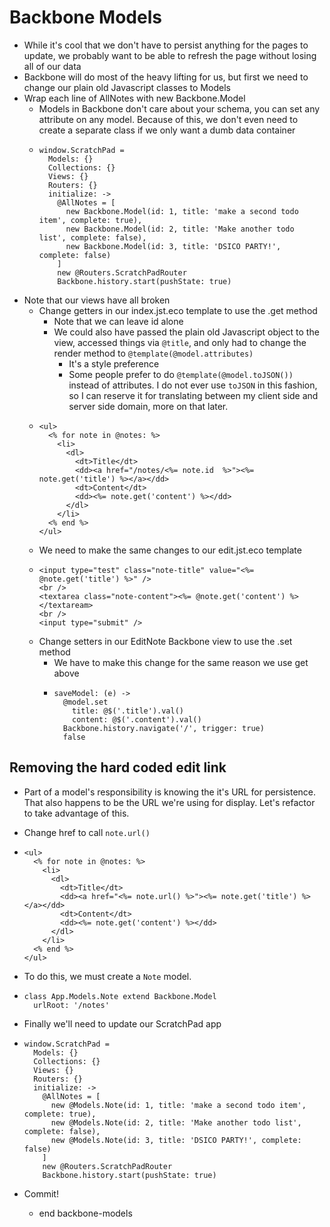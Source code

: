 Backbone Models
==

- While it's cool that we don't have to persist anything for the pages to
  update, we probably want to be able to refresh the page without losing all of
  our data
- Backbone will do most of the heavy lifting for us, but first we need to change
  our plain old Javascript classes to Models
- Wrap each line of AllNotes with new Backbone.Model
  - Models in Backbone don't care about your schema, you can set any attribute
    on any model. Because of this, we don't even need to create a separate class
    if we only want a dumb data container
  - ```
    window.ScratchPad =
      Models: {}
      Collections: {}
      Views: {}
      Routers: {}
      initialize: ->
        @AllNotes = [
          new Backbone.Model(id: 1, title: 'make a second todo item', complete: true),
          new Backbone.Model(id: 2, title: 'Make another todo list', complete: false),
          new Backbone.Model(id: 3, title: 'DSICO PARTY!', complete: false)
        ]
        new @Routers.ScratchPadRouter
        Backbone.history.start(pushState: true)
    ```
- Note that our views have all broken
  - Change getters in our index.jst.eco template to use the .get method
    - Note that we can leave id alone
    - We could also have passed the plain old Javascript object to the view, accessed things via
      `@title`, and only had to change the render method to
      `@template(@model.attributes)`
      - It's a style preference
      - Some people prefer to do `@template(@model.toJSON())` instead of
        attributes. I do not ever use `toJSON` in this fashion, so I can reserve
        it for translating between my client side and server side domain, more on
        that later.
  - ```
    <ul>
      <% for note in @notes: %>
        <li>
          <dl>
            <dt>Title</dt>
            <dd><a href="/notes/<%= note.id  %>"><%= note.get('title') %></a></dd>
            <dt>Content</dt>
            <dd><%= note.get('content') %></dd>
          </dl>
        </li>
      <% end %>
    </ul>
    ```
  - We need to make the same changes to our edit.jst.eco template
  - ```
    <input type="test" class="note-title" value="<%= @note.get('title') %>" />
    <br />
    <textarea class="note-content"><%= @note.get('content') %></textaream>
    <br />
    <input type="submit" />
    ```
  - Change setters in our EditNote Backbone view to use the .set method
    - We have to make this change for the same reason we use get above
    - ```
      saveModel: (e) ->
        @model.set
          title: @$('.title').val()
          content: @$('.content').val()
        Backbone.history.navigate('/', trigger: true)
        false
      ```

Removing the hard coded edit link
--

- Part of a model's responsibility is knowing the it's URL for persistence. That
  also happens to be the URL we're using for display. Let's refactor to take
  advantage of this.
- Change href to call `note.url()`
- ```
  <ul>
    <% for note in @notes: %>
      <li>
        <dl>
          <dt>Title</dt>
          <dd><a href="<%= note.url() %>"><%= note.get('title') %></a></dd>
          <dt>Content</dt>
          <dd><%= note.get('content') %></dd>
        </dl>
      </li>
    <% end %>
  </ul>
  ```
- To do this, we must create a `Note` model.
- ```
  class App.Models.Note extend Backbone.Model
    urlRoot: '/notes'
  ````
- Finally we'll need to update our ScratchPad app
- ```
  window.ScratchPad =
    Models: {}
    Collections: {}
    Views: {}
    Routers: {}
    initialize: ->
      @AllNotes = [
        new @Models.Note(id: 1, title: 'make a second todo item', complete: true),
        new @Models.Note(id: 2, title: 'Make another todo list', complete: false),
        new @Models.Note(id: 3, title: 'DSICO PARTY!', complete: false)
      ]
      new @Routers.ScratchPadRouter
      Backbone.history.start(pushState: true)
  ```

- Commit!
  - end backbone-models
